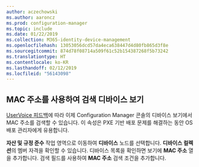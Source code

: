 ```yaml
---
author: aczechowski
ms.author: aaroncz
ms.prod: configuration-manager
ms.topic: include
ms.date: 01/22/2019
ms.collection: M365-identity-device-management
ms.openlocfilehash: 13053056dcd57da4eca638447d4d80fb865d3f8e
ms.sourcegitcommit: 874d78f08714a509f61c52b154387268f5b73242
ms.translationtype: HT
ms.contentlocale: ko-KR
ms.lasthandoff: 02/12/2019
ms.locfileid: "56143098"
---
```

## <a name="bkmk_mac"></a> MAC 주소를 사용하여 검색 디바이스 보기
<!--3600878-->

[UserVoice 피드백](https://configurationmanager.uservoice.com/forums/300492-ideas/suggestions/14765880-console-device-view-should-allow-search-filter-by)에 따라 이제 Configuration Manager 콘솔의 디바이스 보기에서 MAC 주소를 검색할 수 있습니다. 이 속성은 PXE 기반 배포 문제를 해결하는 동안 OS 배포 관리자에게 유용합니다.

**자산 및 규정 준수** 작업 영역으로 이동하여 **디바이스** 노드를 선택합니다. **디바이스 컬렉션**의 멤버 자격을 확인할 수 있습니다. 디바이스 목록을 확인하면 보기에 **MAC 주소** 열을 추가합니다. 검색 필드를 사용하여 **MAC 주소** 검색 조건을 추가합니다. 

